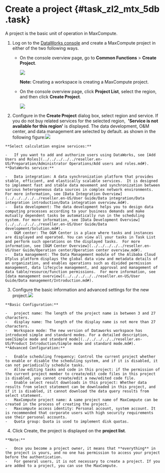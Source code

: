 # Create a project {#task_zl2_mtx_5db .task}

A project is the basic unit of operation in MaxCompute.

1.  Log on to the [DataWorks console](https://partners-intl.aliyun.com) and create a MaxCompute project in either of the two following ways. 
    -   On the console overview page, go to **Common Functions** \> **Create Project**.

        ![](http://static-aliyun-doc.oss-cn-hangzhou.aliyuncs.com/assets/img/11944/15506529671414_en-US.png)

        **Note:** Creating a workspace is creating a MaxCompute project.

    -   On the console overview page, click **Project List**, select the region, and then click **Create Project**.

        ![](http://static-aliyun-doc.oss-cn-hangzhou.aliyuncs.com/assets/img/11944/15506529671416_en-US.png)

2.   Configure in the **Create Project** dialog box, select region and service. If  you do not buy related services for the selected region,  **'Service is not available for this region'** is displayed. The data development, O&M center, and data management are selected by default. as shown in the following figure:![](http://static-aliyun-doc.oss-cn-hangzhou.aliyuncs.com/assets/img/11944/15506529671417_en-US.png)

 

    **Select calculation engine services:**

    -   If you want to add and authorize users using DataWorks, see [Add Users and Roles](../../../../../reseller.en-US/Preparation/Administrator Operations/Add users and roles.md#).
    **DataWorks service:**

    -   Data integration: A data synchronization platform that provides stable, efficient, and elastically scalable services.  It is designed to implement fast and stable data movement and synchronization between various heterogeneous data sources in complex network environments. For more information, see [Data Integration Overview](../../../../../reseller.en-US/User Guide/Data integration/Data integration introduction/Data integration overview.md#).
    -   Data development: The data development helps you to design data computing processes according to your business demands and make mutually dependent tasks be automatically run in the scheduling system. For more information, see [Data Development Overview](../../../../../reseller.en-US/User Guide/Data development/Solution.md#).
    -   O&M center: The O&M Center is a place where tasks and instances are displayed and operated. You can view all your tasks in Task List and perform such operations on the displayed tasks.  For more information, see [O&M Center Overview](../../../../../reseller.en-US/User Guide/Operation center/Operation center overview.md#).
    -   Data management: The Data Management module of the Alibaba Cloud DTplus platform displays the global data view and metadata details of an organization, and enables operations such as divided permission management, data lifecycle management, and approval and management of data table/resource/function permissions.  For more information, see [data management overview](../../../../../reseller.en-US/User Guide/Data management/Introduction.md#).
3.   Configure the basic information and advanced settings for the new project.![](http://static-aliyun-doc.oss-cn-hangzhou.aliyuncs.com/assets/img/11944/15506529671418_en-US.png)

 

    **Basic Configuration:**

    -   project name: The length of the project name is between 3 and 27 characters.
    -   display name: The length of the display name is not more than 27 characters.
    -   Workspace mode: The new version of Dataworks workspace has introduced simple and standard modes. For a detailed description, see[Simple mode and standard mode](../../../../../reseller.en-US/Product Introduction/Simple mode and standard mode.md#).
    **Advanced Configuration:**

    -   Enable scheduling frequency: Control the current project whether to enable or disable the scheduling system, and if it is disabled, it can not periodically schedule tasks.
    -   Allow editing tasks and code in this project: if the permission of the current project member to create/edit code files in this project is disabled, you cannot create/edit a new/edited code file.
    -   Enable select result downloads in this project: Whether data results from select statement can be downloaded in this project, and if it is disabled, it cannot download the data query results from select statement.
    -   MaxCompute project name: A same project name of MaxCompute can be created in the process of creating the project.
    -   Maxcompute access identity: Personal account, system account. It is recommended that corporate users with high security requirements use their personal accounts.
    -   Quota group: Quota is used to implement disk quotas.
4.   Click Create, the project is displayed on the **project list**. 

    **Note:** 

    -   Once you become a project owner, it means that **everything** in the project is yours, and no one has permission to access your project before the authentication.
    -   For general users, it is not necessary to create a project. If you are added to a project, you can use the MaxCompute.


